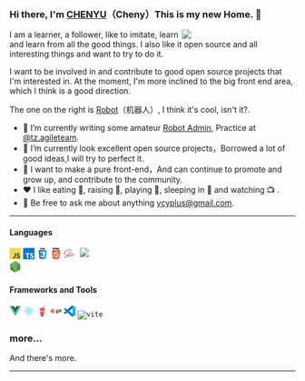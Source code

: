 ### Hi there, I'm [CHENYU](https://www.cheny.cn)（Cheny）This is my new Home. 👋 

<img align="right" width="200" src="https://cheny-chenyu.oss-cn-chengdu.aliyuncs.com/img/robot-left.png">

I am a learner, a follower, like to imitate, learn and learn from all the good things.
I also like it open source and all interesting things and want to try to do it.

I want to be involved in and contribute to good open source projects that I'm interested in. At the moment, I'm more inclined to the big front end area, which I think is a good direction.

The one on the right is [Robot](https://www.helloimg.com/images/2022/11/30/ZuLxLK.th.png)（机器人）, I think it's cool, isn't it?.

- 🔭 I’m currently writing some amateur [Robot Admin](https://github.com/), Practice at [@tz.agileteam](https://www.tzagileteam.com/).
- 🌱 I’m currently look excellent open source projects，Borrowed a lot of good ideas,I will try to perfect it.
- 🤔 I want to make a pure front-end，And can continue to promote and grow up, and contribute to the community.
- ❤️ I like eating 🍉, raising 🐓, playing 🏓, sleeping in 🛌 and watching 📺 .
- 💬 Be free to ask me about anything [ycyplus@gmail.com](https://mail.google.com/).

---

#### Languages

<!-- github-stats:start -->
<!-- prettier-ignore-start -->
<!-- markdownlint-disable -->
<img align="right" width="380" src="https://github-readme-stats.vercel.app/api?username=ChenyCHENYU&include_all_commits=true&count_private-true&custom_title=ChenyCHENYU'%20GitHub%20Stats&line_height=30&show_icons=true&hide_border=true&bg_color=192133&title_color=efb752&icon_color=efb752&text_color=70bed9">
<!-- markdownlint-restore -->
<!-- prettier-ignore-end -->
<!-- github-stats:end -->

<!-- languages:start -->
<!-- prettier-ignore-start -->
<!-- markdownlint-disable -->
<code><img height="20" src="https://raw.githubusercontent.com/github/explore/80688e429a7d4ef2fca1e82350fe8e3517d3494d/topics/javascript/javascript.png" alt="javascript" /></code>
<code><img height="20" src="https://raw.githubusercontent.com/github/explore/80688e429a7d4ef2fca1e82350fe8e3517d3494d/topics/typescript/typescript.png" alt="typescript" /></code>
<code><img height="20" src="https://raw.githubusercontent.com/github/explore/80688e429a7d4ef2fca1e82350fe8e3517d3494d/topics/css/css.png" alt="css" /></code>
<code><img height="20" src="https://raw.githubusercontent.com/github/explore/80688e429a7d4ef2fca1e82350fe8e3517d3494d/topics/html/html.png" alt="html" /></code>
<code><img height="20" src="https://raw.githubusercontent.com/github/explore/80688e429a7d4ef2fca1e82350fe8e3517d3494d/topics/sass/sass.png" alt="sass" /></code>
<code><img height="20" src="https://raw.githubusercontent.com/github/explore/80688e429a7d4ef2fca1e82350fe8e3517d3494d/topics/nodejs/nodejs.png" alt="nodejs" /></code>

<!-- markdownlint-restore -->
<!-- prettier-ignore-end -->

<!-- languages:end -->

#### Frameworks and Tools

<!-- tools:start -->
<!-- prettier-ignore-start -->
<!-- markdownlint-disable -->
<code><img height="20" src="https://raw.githubusercontent.com/github/explore/80688e429a7d4ef2fca1e82350fe8e3517d3494d/topics/vue/vue.png" alt="vue" /></code>
<code><img height="20" src="https://raw.githubusercontent.com/github/explore/80688e429a7d4ef2fca1e82350fe8e3517d3494d/topics/react/react.png" alt="react" /></code>
<code><img height="20" src="https://raw.githubusercontent.com/github/explore/80688e429a7d4ef2fca1e82350fe8e3517d3494d/topics/gulp/gulp.png" alt="gulp" /></code>
<code><img height="20" src="https://raw.githubusercontent.com/github/explore/80688e429a7d4ef2fca1e82350fe8e3517d3494d/topics/git/git.png" alt="git" /></code>
<code><img height="20" src="https://raw.githubusercontent.com/github/explore/80688e429a7d4ef2fca1e82350fe8e3517d3494d/topics/visual-studio-code/visual-studio-code.png" alt="visual-studio-code" /></code>
<code><img height="20" src="https://vitejs.dev/logo.svg" alt="vite" /></code>
<!-- markdownlint-restore -->
<!-- prettier-ignore-end -->

<!-- tools:end -->

### more...
And there's more.

---

